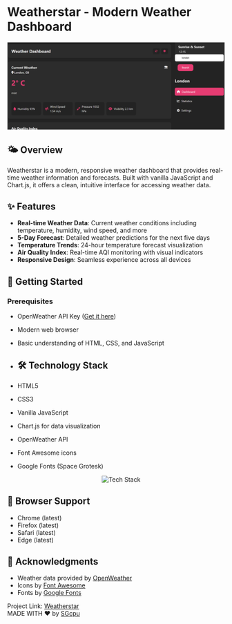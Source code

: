 # Weatherstar - Modern Weather Dashboard

![weatherstar](images/image.png)

## 🌤️ Overview

Weatherstar is a modern, responsive weather dashboard that provides real-time weather information and forecasts. Built with vanilla JavaScript and Chart.js, it offers a clean, intuitive interface for accessing weather data.

## ✨ Features

- **Real-time Weather Data**: Current weather conditions including temperature, humidity, wind speed, and more
- **5-Day Forecast**: Detailed weather predictions for the next five days
- **Temperature Trends**: 24-hour temperature forecast visualization
- **Air Quality Index**: Real-time AQI monitoring with visual indicators
- **Responsive Design**: Seamless experience across all devices

## 🚀 Getting Started

### Prerequisites

- OpenWeather API Key ([Get it here](https://openweathermap.org/api))
- Modern web browser
- Basic understanding of HTML, CSS, and JavaScript

- ## 🛠️ Technology Stack

- HTML5
- CSS3
- Vanilla JavaScript
- Chart.js for data visualization
- OpenWeather API
- Font Awesome icons
- Google Fonts (Space Grotesk)

  <p align="center">  
  <img src="https://skillicons.dev/icons?i=js,html,css,git,github,vscode,googlefonts" alt="Tech Stack" />  
</p>  

## 📱 Browser Support

- Chrome (latest)
- Firefox (latest)
- Safari (latest)
- Edge (latest)



## 👏 Acknowledgments

- Weather data provided by [OpenWeather](https://openweathermap.org/)
- Icons by [Font Awesome](https://fontawesome.com/)
- Fonts by [Google Fonts](https://fonts.google.com/)


Project Link: [Weatherstar](https://github.com/SGcpu/weatherstar)<br>
MADE WITH ❤️ by [SGcpu](https://github.com/SGcpu)

